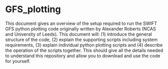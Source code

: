 # GFS_plotting

This document gives an overview of the setup required to run the SWIFT GFS python plotting code originally written by Alexander Roberts (NCAS and University of Leeds). This document will: (1) introduce the general structure of the code, (2) explain the supporting scripts including system requirements, (3) explain individual python plotting scripts and (4) describe the operation of the scripts together. This should give all the details needed to understand this repository and allow you to download and use the code for yourself.
